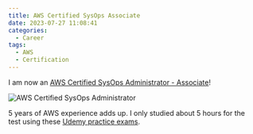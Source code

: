 ```yaml
---
title: AWS Certified SysOps Associate
date: 2023-07-27 11:08:41
categories:
  - Career
tags:
  - AWS
  - Certification
---
```


I am now an [AWS Certified SysOps Administrator - Associate](https://www.credly.com/badges/5e49b619-d67d-4768-9ff3-a7ce4f33db1b)!

![AWS Certified SysOps Administrator](certç.png)

5 years of AWS experience adds up. I only studied about 5 hours for the test using these [Udemy practice exams](https://www.udemy.com/course/practice-exams-aws-certified-sysops-administrator-associate).
